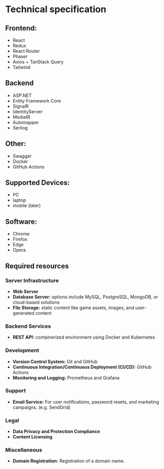 # Technical specification

## Frontend:
- React
- Redux
- React Router
- Phaser
- Axios + TanStack Query
- Tailwind

## Backend
- ASP.NET
- Entity Framework Core
- SignalR
- IdentityServer
- MediatR
- Automapper
- Serilog

## Other:
- Swagger
- Docker
- GitHub Actions

## Supported Devices:
- PC
- laptop
- mobile (later)

## Software:
- Chrome
- Firefox
- Edge
- Opera

## Required resources

### Server Infrastructure

- **Web Server**
- **Database Server:** options include MySQL, PostgreSQL, MongoDB, or cloud-based solutions
- **File Storage:** static content like game assets, images, and user-generated content

### Backend Services

- **REST API:** containerized environment using Docker and Kubernetes

### Development

- **Version Control System:** Git and GitHub
- **Continuous Integration/Continuous Deployment (CI/CD):** GitHub Actions
- **Monitoring and Logging:** Prometheus and Grafana

### Support

- **Email Service:** For user notifications, password resets, and marketing campaigns. (e.g. SendGrid)

### Legal

- **Data Privacy and Protection Compliance**
- **Content Licensing**

### Miscellaneous

- **Domain Registration:** Registration of a domain name.



